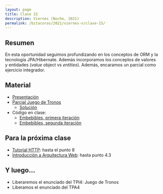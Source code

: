```yaml
---
layout: page
title: Clase 15
description: Viernes (Noche, 2021)
permalink: /bitacoras/2021/viernes-n/clase-15/
---
```




## Resumen

En esta oportunidad seguimos profundizando en los conceptos de ORM y la tecnología JPA/Hibernate. Además incorporamos los conceptos de valores y entidades (_value_ object vs _entities_). Además, encaramos un parcial como ejercicio integrador. 


## Material

- [Presentación](https://docs.google.com/presentation/d/1mE-U5H8iRxOB5P-QXHwwfNGktn_7QqOfTfUprRvlne4/edit)
- [Parcial Juego de Tronos](https://docs.google.com/document/d/1Qjgq_KS73UUn8337LEoXi_M28wtgi-EkBuaQ7N-9Ks4/edit#heading=h.tlw7c15gv98x)
  - [Solución](https://docs.google.com/document/d/1BzxQmaeqVCkM68UvYwPcO8JwhsCuIZJXjrXAeEogjh8/edit)
- Código en clase: 
  - [Embebibles, primera iteración](https://github.com/dds-utn/jpa-proof-of-concept-template/tree/localizacion)
  - [Embebibles, segunda iteración](https://github.com/dds-utn/jpa-proof-of-concept-template/tree/localizacion-extendido) 

## Para la próxima clase

- [Tutorial HTTP](https://github.com/flbulgarelli/http-tutorial/tree/master/tutorial/es): hasta el punto 8
- [Introducción a Arquitectura Web](https://docs.google.com/document/d/1LBqAhXPzn-aeN5BIRZBmIrU5RKiYvySyWH-2Jkn-kJw/edit#heading=h.kx1xmbyu1do6): hasta punto 4.3

## Y luego...

* Liberaremos el enunciado del TPI4: Juego de Tronos
* Liberamos el enunciado del TPA4
